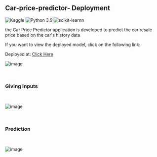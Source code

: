 ## Car-price-predictor- Deployment
![Kaggle](https://img.shields.io/badge/Dataset-Kaggle-blue.svg) ![Python 3.9](https://img.shields.io/badge/Python-3.6-brightgreen.svg) ![scikit-learnn](https://img.shields.io/badge/Library-Scikit_Learn-orange.svg)


the Car Price Predictor application is developed to predict the car resale price based on the car's history data 

If you want to view the deployed model, click on the following link:<br/>

Deployed at: <a href='https://car-price-predictor0.herokuapp.com/'> Click Here </a>
<!-- your can access the application from <a href='https://car-price-predictor0.herokuapp.com/'> here </a> -->

![image](https://user-images.githubusercontent.com/28361738/126913438-e8aca48f-e66e-49c6-b98d-ea8aceb5b7a2.png)

<br>
<h3> Giving Inputs </h3>
<br>

![image](https://user-images.githubusercontent.com/28361738/126913470-14eeb7ef-2cc5-4a0b-850d-d4523adffcc2.png)

<br>

<h3> Prediction </h3>
<br>

![image](https://user-images.githubusercontent.com/28361738/126913520-9abec83f-a937-422c-aef0-92f6510388f5.png)
